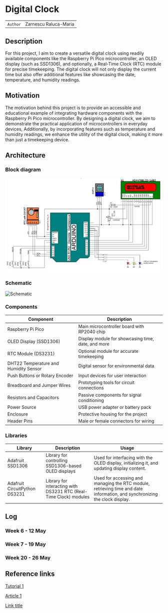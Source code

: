 # Digital Clock

| | |
|-|-|
|`Author` | Zarnescu Raluca-Maria

## Description
For this project, I aim to create a versatile digital clock using readily available components like the Raspberry Pi Pico microcontroller, an OLED display (such as SSD1306), and optionally, a Real-Time Clock (RTC) module for precise timekeeping. 
The digital clock will not only display the current time but also offer additional features like showcasing the date, temperature, and humidity readings. 
## Motivation
The motivation behind this project is to provide an accessible and educational example of integrating hardware components with the Raspberry Pi Pico microcontroller. 
By designing a digital clock, we aim to demonstrate the practical application of microcontrollers in everyday devices, 
Additionally, by incorporating features such as temperature and humidity readings, we enhance the utility of the digital clock, making it more than just a timekeeping device.
## Architecture

### Block diagram

<!-- Make sure the path to the picture is correct -->
![Block Diagram](schema.png)

### Schematic

![Schematic](schematics/kicad_schematic.png)

### Components

| Component | Description |
|---------|-------------|
| Raspberry Pi Pico	| Main microcontroller board with RP2040 chip	
| OLED Display (SSD1306) |	Display module for showcasing time, date, and more	
| RTC Module (DS3231) |	Optional module for accurate timekeeping	
| DHT22 Temperature and Humidity Sensor |	Digital sensor for environmental data	
| Push Buttons or Rotary Encoder |	Input devices for user interaction	
| Breadboard and Jumper Wires	| Prototyping tools for circuit connections	
| Resistors and Capacitors |	Passive components for signal conditioning	
| Power Source | USB power adapter or battery pack	
| Enclosure | Protective housing for the project	
| Header Pins	| Male or female connectors for wiring	


### Libraries

<!-- This is just an example, fill in the table with your actual components -->

| Library | Description | Usage |
|---------|-------------|-------|
| Adafruit SSD1306 | Library for controlling SSD1306-based OLED displays  | Used for interfacing with the OLED display, initializing it, and updating display content. |
| Adafruit CircuitPython DS3231 | Library for interacting with DS3231 RTC (Real-Time Clock) modules | Used for accessing and managing the RTC module, retrieving time and date information, and synchronizing the clock display.  |

## Log

<!-- write every week your progress here -->

### Week 6 - 12 May

### Week 7 - 19 May

### Week 20 - 26 May


## Reference links

<!-- Fill in with appropriate links and link titles -->

[Tutorial 1](https://www.youtube.com/watch?v=wdgULBpRoXk&t=1s&ab_channel=BenEater)

[Article 1](https://www.explainthatstuff.com/induction-motors.html)

[Link title](https://projecthub.arduino.cc/)
